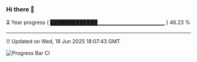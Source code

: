 ### Hi there 👋

⏳ Year progress { █████████████▁▁▁▁▁▁▁▁▁▁▁▁▁▁▁▁▁ } 46.23 %

---

⏰ Updated on Wed, 18 Jun 2025 18:07:43 GMT

![Progress Bar CI](https://github.com/liununu/liununu/workflows/Progress%20Bar%20CI/badge.svg)
